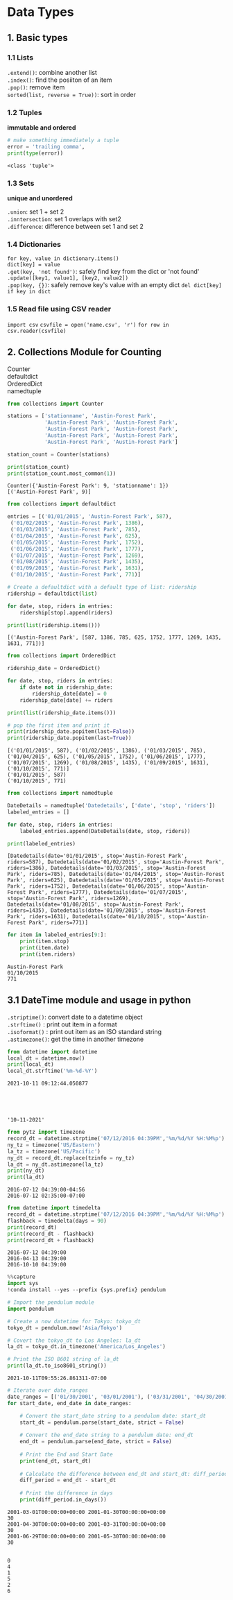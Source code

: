 # Data Types

## 1. Basic types

### 1.1 Lists

`.extend()`: combine another list <br/>
`.index()`: find the posiiton of an item <br/>
`.pop()`: remove item <br/>
`sorted(list, reverse = True))`: sort in order <br/>

### 1.2 Tuples

**immutable and ordered**


```python
# make something immediately a tuple
error = 'trailing comma',
print(type(error))
```

    <class 'tuple'>


### 1.3 Sets

**unique and unordered**

`.union`: set 1 + set 2 <br/>
`.inntersection`: set 1 overlaps with set2 <br/>
`.difference`: difference between set 1 and set 2

### 1.4 Dictionaries

`for key, value in dictionary.items()` <br/>
`dict[key] = value` <br/>
`.get(key, 'not found')`: safely find key from the dict or 'not found' <br/>
`.update([key1, value1], [key2, value2])` <br/>
`.pop(key, {})`: safely remove key's value with an empty dict
`del dict[key]` <br/>
`if key in dict`<br/>

### 1.5 Read file using CSV reader
`import csv`
`csvfile = open('name.csv', 'r')`
`for row in csv.reader(csvfile)`

## 2. Collections Module for Counting
Counter <br/>
defaultdict <br/>
OrderedDict <br/> 
namedtuple <br/>



```python
from collections import Counter

stations = ['stationname', 'Austin-Forest Park', 
            'Austin-Forest Park', 'Austin-Forest Park', 
            'Austin-Forest Park', 'Austin-Forest Park', 
            'Austin-Forest Park', 'Austin-Forest Park', 
            'Austin-Forest Park', 'Austin-Forest Park']

station_count = Counter(stations)

print(station_count)
print(station_count.most_common(1))
```

    Counter({'Austin-Forest Park': 9, 'stationname': 1})
    [('Austin-Forest Park', 9)]



```python
from collections import defaultdict

entries = [('01/01/2015', 'Austin-Forest Park', 587),
 ('01/02/2015', 'Austin-Forest Park', 1386),
 ('01/03/2015', 'Austin-Forest Park', 785),
 ('01/04/2015', 'Austin-Forest Park', 625),
 ('01/05/2015', 'Austin-Forest Park', 1752),
 ('01/06/2015', 'Austin-Forest Park', 1777),
 ('01/07/2015', 'Austin-Forest Park', 1269),
 ('01/08/2015', 'Austin-Forest Park', 1435),
 ('01/09/2015', 'Austin-Forest Park', 1631),
 ('01/10/2015', 'Austin-Forest Park', 771)]

# Create a defaultdict with a default type of list: ridership
ridership = defaultdict(list)

for date, stop, riders in entries:
    ridership[stop].append(riders)

print(list(ridership.items()))
```

    [('Austin-Forest Park', [587, 1386, 785, 625, 1752, 1777, 1269, 1435, 1631, 771])]



```python
from collections import OrderedDict

ridership_date = OrderedDict()

for date, stop, riders in entries:
    if date not in ridership_date:
        ridership_date[date] = 0
    ridership_date[date] += riders

print(list(ridership_date.items()))

# pop the first item and print it
print(ridership_date.popitem(last=False))
print(ridership_date.popitem(last=True))

```

    [('01/01/2015', 587), ('01/02/2015', 1386), ('01/03/2015', 785), ('01/04/2015', 625), ('01/05/2015', 1752), ('01/06/2015', 1777), ('01/07/2015', 1269), ('01/08/2015', 1435), ('01/09/2015', 1631), ('01/10/2015', 771)]
    ('01/01/2015', 587)
    ('01/10/2015', 771)



```python
from collections import namedtuple

DateDetails = namedtuple('Datedetails', ['date', 'stop', 'riders'])
labeled_entries = []

for date, stop, riders in entries:
    labeled_entries.append(DateDetails(date, stop, riders))

print(labeled_entries)
```

    [Datedetails(date='01/01/2015', stop='Austin-Forest Park', riders=587), Datedetails(date='01/02/2015', stop='Austin-Forest Park', riders=1386), Datedetails(date='01/03/2015', stop='Austin-Forest Park', riders=785), Datedetails(date='01/04/2015', stop='Austin-Forest Park', riders=625), Datedetails(date='01/05/2015', stop='Austin-Forest Park', riders=1752), Datedetails(date='01/06/2015', stop='Austin-Forest Park', riders=1777), Datedetails(date='01/07/2015', stop='Austin-Forest Park', riders=1269), Datedetails(date='01/08/2015', stop='Austin-Forest Park', riders=1435), Datedetails(date='01/09/2015', stop='Austin-Forest Park', riders=1631), Datedetails(date='01/10/2015', stop='Austin-Forest Park', riders=771)]



```python
for item in labeled_entries[9:]:
    print(item.stop)
    print(item.date)
    print(item.riders)
```

    Austin-Forest Park
    01/10/2015
    771


## 3.1 DateTime module and usage in python

`.striptime()`: convert date to a datetime object <br/>
`.strftime()` : print out item in a format <br/>
`.isoformat()` : print out item as an ISO standard string <br/>
`.astimezone()`: get the time in another timezone <br/>


```python
from datetime import datetime
local_dt = datetime.now()
print(local_dt)
local_dt.strftime('%m-%d-%Y')
```

    2021-10-11 09:12:44.050877





    '10-11-2021'




```python
from pytz import timezone
record_dt = datetime.strptime('07/12/2016 04:39PM','%m/%d/%Y %H:%M%p')
ny_tz = timezone('US/Eastern')
la_tz = timezone('US/Pacific')
ny_dt = record_dt.replace(tzinfo = ny_tz)
la_dt = ny_dt.astimezone(la_tz)
print(ny_dt)
print(la_dt)
```

    2016-07-12 04:39:00-04:56
    2016-07-12 02:35:00-07:00



```python
from datetime import timedelta
record_dt = datetime.strptime('07/12/2016 04:39PM','%m/%d/%Y %H:%M%p')
flashback = timedelta(days = 90)
print(record_dt)
print(record_dt - flashback)
print(record_dt + flashback)
```

    2016-07-12 04:39:00
    2016-04-13 04:39:00
    2016-10-10 04:39:00



```python
%%capture
import sys
!conda install --yes --prefix {sys.prefix} pendulum
```


```python
# Import the pendulum module
import pendulum

# Create a now datetime for Tokyo: tokyo_dt
tokyo_dt = pendulum.now('Asia/Tokyo')

# Covert the tokyo_dt to Los Angeles: la_dt
la_dt = tokyo_dt.in_timezone('America/Los_Angeles')

# Print the ISO 8601 string of la_dt
print(la_dt.to_iso8601_string())
```

    2021-10-11T09:55:26.861311-07:00



```python
# Iterate over date_ranges
date_ranges = [('01/30/2001', '03/01/2001'), ('03/31/2001', '04/30/2001'), ('05/30/2001', '06/29/2001')]
for start_date, end_date in date_ranges:

    # Convert the start_date string to a pendulum date: start_dt 
    start_dt = pendulum.parse(start_date, strict = False)
    
    # Convert the end_date string to a pendulum date: end_dt 
    end_dt = pendulum.parse(end_date, strict = False)
    
    # Print the End and Start Date
    print(end_dt, start_dt)
    
    # Calculate the difference between end_dt and start_dt: diff_period
    diff_period = end_dt - start_dt
    
    # Print the difference in days
    print(diff_period.in_days())
```

    2001-03-01T00:00:00+00:00 2001-01-30T00:00:00+00:00
    30
    2001-04-30T00:00:00+00:00 2001-03-31T00:00:00+00:00
    30
    2001-06-29T00:00:00+00:00 2001-05-30T00:00:00+00:00
    30



```python

```

    0
    4
    1
    5
    2
    6

